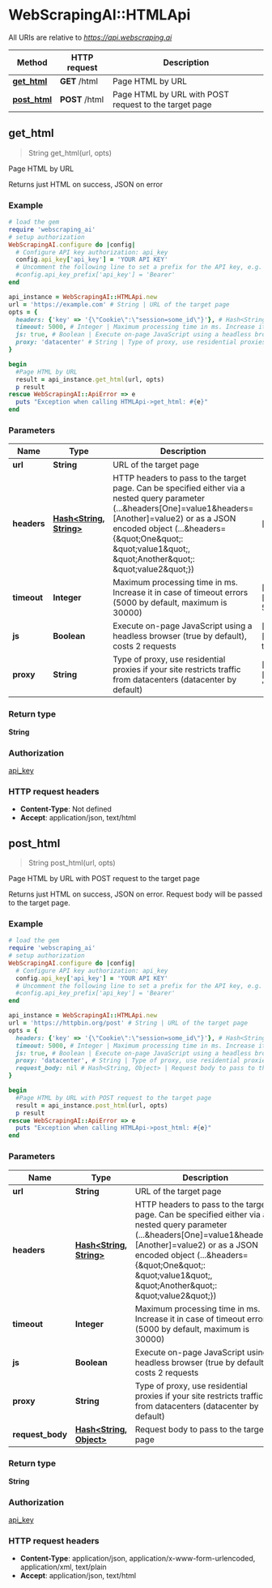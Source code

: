 # WebScrapingAI::HTMLApi

All URIs are relative to *https://api.webscraping.ai*

Method | HTTP request | Description
------------- | ------------- | -------------
[**get_html**](HTMLApi.md#get_html) | **GET** /html | Page HTML by URL
[**post_html**](HTMLApi.md#post_html) | **POST** /html | Page HTML by URL with POST request to the target page



## get_html

> String get_html(url, opts)

Page HTML by URL

Returns just HTML on success, JSON on error

### Example

```ruby
# load the gem
require 'webscraping_ai'
# setup authorization
WebScrapingAI.configure do |config|
  # Configure API key authorization: api_key
  config.api_key['api_key'] = 'YOUR API KEY'
  # Uncomment the following line to set a prefix for the API key, e.g. 'Bearer' (defaults to nil)
  #config.api_key_prefix['api_key'] = 'Bearer'
end

api_instance = WebScrapingAI::HTMLApi.new
url = 'https://example.com' # String | URL of the target page
opts = {
  headers: {'key' => '{\"Cookie\":\"session=some_id\"}'}, # Hash<String, String> | HTTP headers to pass to the target page. Can be specified either via a nested query parameter (...&headers[One]=value1&headers=[Another]=value2) or as a JSON encoded object (...&headers={\"One\": \"value1\", \"Another\": \"value2\"})
  timeout: 5000, # Integer | Maximum processing time in ms. Increase it in case of timeout errors (5000 by default, maximum is 30000)
  js: true, # Boolean | Execute on-page JavaScript using a headless browser (true by default), costs 2 requests
  proxy: 'datacenter' # String | Type of proxy, use residential proxies if your site restricts traffic from datacenters (datacenter by default)
}

begin
  #Page HTML by URL
  result = api_instance.get_html(url, opts)
  p result
rescue WebScrapingAI::ApiError => e
  puts "Exception when calling HTMLApi->get_html: #{e}"
end
```

### Parameters


Name | Type | Description  | Notes
------------- | ------------- | ------------- | -------------
 **url** | **String**| URL of the target page | 
 **headers** | [**Hash&lt;String, String&gt;**](String.md)| HTTP headers to pass to the target page. Can be specified either via a nested query parameter (...&amp;headers[One]&#x3D;value1&amp;headers&#x3D;[Another]&#x3D;value2) or as a JSON encoded object (...&amp;headers&#x3D;{\&quot;One\&quot;: \&quot;value1\&quot;, \&quot;Another\&quot;: \&quot;value2\&quot;}) | [optional] 
 **timeout** | **Integer**| Maximum processing time in ms. Increase it in case of timeout errors (5000 by default, maximum is 30000) | [optional] [default to 5000]
 **js** | **Boolean**| Execute on-page JavaScript using a headless browser (true by default), costs 2 requests | [optional] [default to true]
 **proxy** | **String**| Type of proxy, use residential proxies if your site restricts traffic from datacenters (datacenter by default) | [optional] [default to &#39;datacenter&#39;]

### Return type

**String**

### Authorization

[api_key](../README.md#api_key)

### HTTP request headers

- **Content-Type**: Not defined
- **Accept**: application/json, text/html


## post_html

> String post_html(url, opts)

Page HTML by URL with POST request to the target page

Returns just HTML on success, JSON on error. Request body will be passed to the target page.

### Example

```ruby
# load the gem
require 'webscraping_ai'
# setup authorization
WebScrapingAI.configure do |config|
  # Configure API key authorization: api_key
  config.api_key['api_key'] = 'YOUR API KEY'
  # Uncomment the following line to set a prefix for the API key, e.g. 'Bearer' (defaults to nil)
  #config.api_key_prefix['api_key'] = 'Bearer'
end

api_instance = WebScrapingAI::HTMLApi.new
url = 'https://httpbin.org/post' # String | URL of the target page
opts = {
  headers: {'key' => '{\"Cookie\":\"session=some_id\"}'}, # Hash<String, String> | HTTP headers to pass to the target page. Can be specified either via a nested query parameter (...&headers[One]=value1&headers=[Another]=value2) or as a JSON encoded object (...&headers={\"One\": \"value1\", \"Another\": \"value2\"})
  timeout: 5000, # Integer | Maximum processing time in ms. Increase it in case of timeout errors (5000 by default, maximum is 30000)
  js: true, # Boolean | Execute on-page JavaScript using a headless browser (true by default), costs 2 requests
  proxy: 'datacenter', # String | Type of proxy, use residential proxies if your site restricts traffic from datacenters (datacenter by default)
  request_body: nil # Hash<String, Object> | Request body to pass to the target page
}

begin
  #Page HTML by URL with POST request to the target page
  result = api_instance.post_html(url, opts)
  p result
rescue WebScrapingAI::ApiError => e
  puts "Exception when calling HTMLApi->post_html: #{e}"
end
```

### Parameters


Name | Type | Description  | Notes
------------- | ------------- | ------------- | -------------
 **url** | **String**| URL of the target page | 
 **headers** | [**Hash&lt;String, String&gt;**](String.md)| HTTP headers to pass to the target page. Can be specified either via a nested query parameter (...&amp;headers[One]&#x3D;value1&amp;headers&#x3D;[Another]&#x3D;value2) or as a JSON encoded object (...&amp;headers&#x3D;{\&quot;One\&quot;: \&quot;value1\&quot;, \&quot;Another\&quot;: \&quot;value2\&quot;}) | [optional] 
 **timeout** | **Integer**| Maximum processing time in ms. Increase it in case of timeout errors (5000 by default, maximum is 30000) | [optional] [default to 5000]
 **js** | **Boolean**| Execute on-page JavaScript using a headless browser (true by default), costs 2 requests | [optional] [default to true]
 **proxy** | **String**| Type of proxy, use residential proxies if your site restricts traffic from datacenters (datacenter by default) | [optional] [default to &#39;datacenter&#39;]
 **request_body** | [**Hash&lt;String, Object&gt;**](Object.md)| Request body to pass to the target page | [optional] 

### Return type

**String**

### Authorization

[api_key](../README.md#api_key)

### HTTP request headers

- **Content-Type**: application/json, application/x-www-form-urlencoded, application/xml, text/plain
- **Accept**: application/json, text/html

